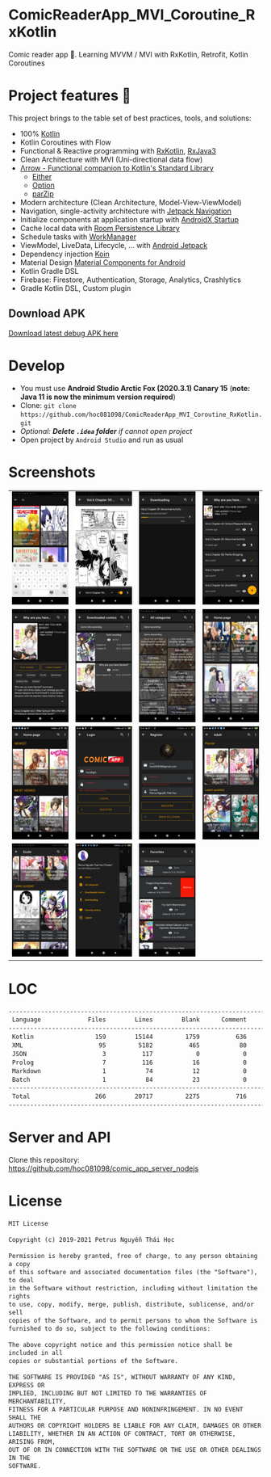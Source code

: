 # ComicReaderApp_MVI_Coroutine_RxKotlin
Comic reader app 📘. Learning MVVM / MVI with RxKotlin, Retrofit, Kotlin Coroutines

# Project features 🚀
This project brings to the table set of best practices, tools, and solutions:

-   100% [Kotlin](https://kotlinlang.org/)
-   Kotlin Coroutines with Flow
-   Functional & Reactive programming with [RxKotlin](https://github.com/ReactiveX/RxKotlin), [RxJava3](https://github.com/ReactiveX/RxJava)
-   Clean Architecture with MVI (Uni-directional data flow)
-   [Λrrow - Functional companion to Kotlin's Standard Library](https://arrow-kt.io/)
       - [Either](https://arrow-kt.io/docs/apidocs/arrow-core/arrow.core/-either/)
       - [Option](https://arrow-kt.io/docs/apidocs/arrow-core/arrow.core/-option/)
       - [parZip](https://arrow-kt.io/docs/fx/async/#parzip)
-   Modern architecture (Clean Architecture, Model-View-ViewModel)
-   Navigation, single-activity architecture with [Jetpack Navigation](https://developer.android.com/guide/navigation)
-   Initialize components at application startup with [AndroidX Startup](https://developer.android.com/topic/libraries/app-startup)
-   Cache local data with [Room Persistence Library](https://developer.android.com/topic/libraries/architecture/room)
-   Schedule tasks with [WorkManager](https://developer.android.com/topic/libraries/architecture/workmanager)
-   ViewModel, LiveData, Lifecycle, ... with [Android Jetpack](https://developer.android.com/jetpack)
-   Dependency injection [Koin](https://insert-koin.io/)
-   Material Design [Material Components for Android](https://github.com/material-components/material-components-android)
-   Kotlin Gradle DSL
-   Firebase: Firestore, Authentication, Storage, Analytics, Crashlytics
-   Gradle Kotlin DSL, Custom plugin

## Download APK

[Download latest debug APK here](https://nightly.link/hoc081098/ComicReaderApp_MVI_Coroutine_RxKotlin_Jetpack/workflows/build/master/app-debug.zip)

# Develop
- You must use **Android Studio Arctic Fox (2020.3.1) Canary 15** (**note: Java 11 is now the minimum version required**)
- Clone: `git clone https://github.com/hoc081098/ComicReaderApp_MVI_Coroutine_RxKotlin.git`
- _Optional: **Delete `.idea` folder** if cannot open project_
- Open project by `Android Studio` and run as usual

# Screenshots

|                         |                         |                         |                         |
|        :---:            |          :---:          |        :---:            |          :---:          |
| ![](screenshots/1.jpeg) | ![](screenshots/2.jpeg) | ![](screenshots/3.jpeg) | ![](screenshots/4.jpeg) |
| ![](screenshots/5.jpeg) | ![](screenshots/6.jpeg) | ![](screenshots/7.jpeg) | ![](screenshots/8.jpeg) |
| ![](screenshots/9.jpeg) | ![](screenshots/10.png) | ![](screenshots/11.png) | ![](screenshots/12.png) |
| ![](screenshots/13.png) | ![](screenshots/14.png) | ![](screenshots/15.png) |                         |

# LOC

```sh
--------------------------------------------------------------------------------
 Language             Files        Lines        Blank      Comment         Code
--------------------------------------------------------------------------------
 Kotlin                 159        15144         1759          636        12749
 XML                     95         5182          465           80         4637
 JSON                     3          117            0            0          117
 Prolog                   7          116           16            0          100
 Markdown                 1           74           12            0           62
 Batch                    1           84           23            0           61
--------------------------------------------------------------------------------
 Total                  266        20717         2275          716        17726
--------------------------------------------------------------------------------
```

# Server and API

Clone this repository: https://github.com/hoc081098/comic_app_server_nodejs

# License

    MIT License

    Copyright (c) 2019-2021 Petrus Nguyễn Thái Học

    Permission is hereby granted, free of charge, to any person obtaining a copy
    of this software and associated documentation files (the "Software"), to deal
    in the Software without restriction, including without limitation the rights
    to use, copy, modify, merge, publish, distribute, sublicense, and/or sell
    copies of the Software, and to permit persons to whom the Software is
    furnished to do so, subject to the following conditions:

    The above copyright notice and this permission notice shall be included in all
    copies or substantial portions of the Software.

    THE SOFTWARE IS PROVIDED "AS IS", WITHOUT WARRANTY OF ANY KIND, EXPRESS OR
    IMPLIED, INCLUDING BUT NOT LIMITED TO THE WARRANTIES OF MERCHANTABILITY,
    FITNESS FOR A PARTICULAR PURPOSE AND NONINFRINGEMENT. IN NO EVENT SHALL THE
    AUTHORS OR COPYRIGHT HOLDERS BE LIABLE FOR ANY CLAIM, DAMAGES OR OTHER
    LIABILITY, WHETHER IN AN ACTION OF CONTRACT, TORT OR OTHERWISE, ARISING FROM,
    OUT OF OR IN CONNECTION WITH THE SOFTWARE OR THE USE OR OTHER DEALINGS IN THE
    SOFTWARE.
